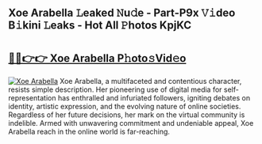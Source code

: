 ## Xoe Arabella 𝙻eaked 𝙽u𝚍e - Part-P9x 𝚅𝚒deo B𝚒kini 𝙻eaks - Hot All 𝙿hotos KpjKC

# <h2><a href="http://ld3lewl.urlbe.top/?page=Xoe+Arabella">🔗🔗👉👉 Xoe Arabella P𝚑oto𝚜Vid𝚎o</a></h2>

[![Xoe Arabella](https://i.imgur.com/eBuTRDB.gif)](http://ld3lewl.urlbe.top/?page=Xoe+Arabella)
Xoe Arabella, a multifaceted and contentious character, resists simple description. Her pioneering use of digital media for self-representation has enthralled and infuriated followers, igniting debates on identity, artistic expression, and the evolving nature of online societies. Regardless of her future decisions, her mark on the virtual community is indelible. Armed with unwavering commitment and undeniable appeal, Xoe Arabella reach in the online world is far-reaching.
